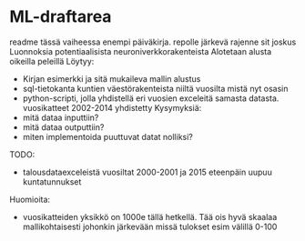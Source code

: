 # ML-draftarea
readme tässä vaiheessa enempi päiväkirja. repolle järkevä rajenne sit joskus
Luonnoksia potentiaalisista neuroniverkkorakenteista
Alotetaan alusta oikeilla peleillä
Löytyy:
- Kirjan esimerkki ja sitä mukaileva mallin alustus
- sql-tietokanta kuntien väestörakenteista niiltä vuosilta mistä nyt osasin
- python-scripti, jolla yhdistellä eri vuosien exceleitä samasta datasta. vuosikatteet 2002-2014 yhdistetty
Kysymyksiä:
- mitä dataa inputtiin?
- mitä dataa outputtiin?
- miten implementoida puuttuvat datat nolliksi?

TODO:
- talousdataexceleistä vuosiltat 2000-2001 ja 2015 eteenpäin uupuu kuntatunnukset

Huomioita:
- vuosikatteiden yksikkö on 1000e tällä hetkellä. Tää ois hyvä skaalaa mallikohtaisesti johonkin järkevään missä tulokset esim välillä 0-100

